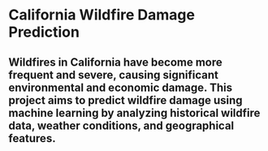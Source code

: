 # California Wildfire Damage Prediction
## Wildfires in California have become more frequent and severe, causing significant environmental and economic damage. This project aims to predict wildfire damage using machine learning by analyzing historical wildfire data, weather conditions, and geographical features.
